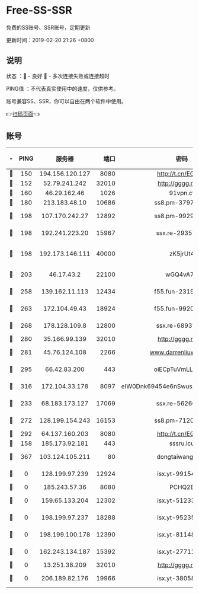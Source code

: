 # Free-SS-SSR

免费的SS账号、SSR账号，定期更新

更新时间：2019-02-20 21:26 +0800

## 说明

状态     ：🙂 - 良好 🙁 - 多次连接失败或连接超时

PING值   ：不代表真实使用中的速度，仅供参考。

账号兼容SS、SSR，你可以自由在两个软件中使用。

👉[扫码页面](https://liesauer.github.io/free-ss-ssr.github.io/)👈

## 账号

|-|PING|服务器|端口|密码|加密方式|区域|
|:----:|:----:|:-----:|-----:|:----:|:----:|:----:|
|🙂|150|194.156.120.127|8080|http://t.cn/EGJIyrl|rc4-md5|RU|
|🙂|152|52.79.241.242|32010|http://gggg.rocks|chacha20|KR|
|🙂|160|46.29.162.46|1026|91vpn.cf|rc4-md5|RU|
|🙂|180|213.183.48.10|10686|ss8.pm-37975412|rc4-md5|RU|
|🙂|198|107.170.242.27|12892|ss8.pm-99298452|aes-256-cfb|US|
|🙂|198|192.241.223.20|15967|ssx.re-29357040|aes-256-cfb|US|
|🙂|198|192.173.146.111|40000|zK5jrUt4|chacha20-ietf-poly1305|US|
|🙂|203|46.17.43.2|22100|wGQ4vA7D|aes-256-gcm|RU|
|🙂|258|139.162.11.113|12434|f55.fun-23190804|aes-256-cfb|SG|
|🙂|263|172.104.49.43|18924|f55.fun-99200457|aes-256-cfb|SG|
|🙂|268|178.128.109.8|12800|ssx.re-68937951|aes-256-cfb|SG|
|🙂|280|35.166.99.139|32010|http://gggg.rocks|chacha20|US|
|🙂|281|45.76.124.108|2266|www.darrenliuwei.com|aes-256-cfb|AU|
|🙂|295|66.42.83.200|443|oiECpTuVmLLxk4Ts|aes-256-cfb|US|
|🙂|316|172.104.33.178|8097|eIW0Dnk69454e6nSwuspv9DmS201tQ0D|aes-256-cfb|SG|
|🙂|233|68.183.173.127|17069|ssx.re-56266440|aes-256-cfb|US|
|🙂|272|128.199.154.243|16153|ss8.pm-71203520|aes-256-cfb|SG|
|🙂|292|64.137.160.203|8080|http://t.cn/EGJIyrl|rc4-md5|CA|
|🙁|158|185.173.92.181|443|sssru.icu|rc4-md5|RU|
|🙁|367|103.124.105.211|80|dongtaiwang.com|aes-256-cfb|US|
|🙁|0|128.199.97.239|12924|isx.yt-99154843|aes-256-cfb|SG|
|🙁|0|185.243.57.36|8080|PCHQ2E|rc4-md5|US|
|🙁|0|159.65.133.204|12302|isx.yt-51233749|aes-256-cfb|SG|
|🙁|0|198.199.97.237|18288|isx.yt-95235658|aes-256-cfb|US|
|🙁|0|198.199.100.178|12390|isx.yt-81148539|aes-256-cfb|US|
|🙁|0|162.243.134.187|15392|isx.yt-27711112|aes-256-cfb|US|
|🙁|0|13.251.38.209|32010|http://gggg.rocks|chacha20|SG|
|🙁|0|206.189.82.176|19966|isx.yt-38058663|aes-256-cfb|SG|

